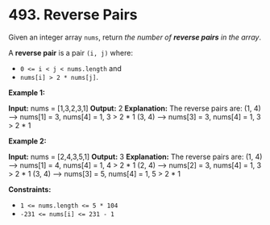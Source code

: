 # 493. Reverse Pairs

Given an integer array `nums`, return _the number of **reverse pairs** in the array_.

A **reverse pair** is a pair `(i, j)` where:

-   `0 <= i < j < nums.length` and
-   `nums[i] > 2 * nums[j]`.

**Example 1:**

**Input:** nums = \[1,3,2,3,1\]
**Output:** 2
**Explanation:** The reverse pairs are:
(1, 4) --> nums\[1\] = 3, nums\[4\] = 1, 3 > 2 \* 1
(3, 4) --> nums\[3\] = 3, nums\[4\] = 1, 3 > 2 \* 1

**Example 2:**

**Input:** nums = \[2,4,3,5,1\]
**Output:** 3
**Explanation:** The reverse pairs are:
(1, 4) --> nums\[1\] = 4, nums\[4\] = 1, 4 > 2 \* 1
(2, 4) --> nums\[2\] = 3, nums\[4\] = 1, 3 > 2 \* 1
(3, 4) --> nums\[3\] = 5, nums\[4\] = 1, 5 > 2 \* 1

**Constraints:**

-   `1 <= nums.length <= 5 * 104`
-   `-231 <= nums[i] <= 231 - 1`